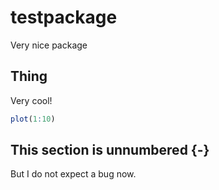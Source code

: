 # testpackage 

Very nice package

## Thing

Very cool!

```r
plot(1:10)
```
## This section is unnumbered {-}

But I do not expect a bug now.
